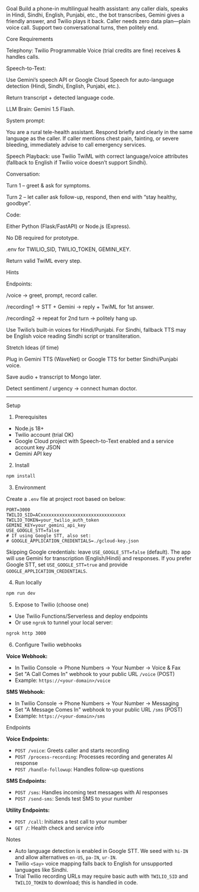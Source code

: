 Goal
Build a phone-in multilingual health assistant: any caller dials, speaks in Hindi, Sindhi, English, Punjabi, etc., the bot transcribes, Gemini gives a friendly answer, and Twilio plays it back. Caller needs zero data plan—plain voice call. Support two conversational turns, then politely end.

Core Requirements

Telephony: Twilio Programmable Voice (trial credits are fine) receives & handles calls.

Speech-to-Text:

Use Gemini’s speech API or Google Cloud Speech for auto-language detection (Hindi, Sindhi, English, Punjabi, etc.).

Return transcript + detected language code.

LLM Brain: Gemini 1.5 Flash.

System prompt:

You are a rural tele-health assistant. 
Respond briefly and clearly in the same language as the caller. 
If caller mentions chest pain, fainting, or severe bleeding, immediately advise to call emergency services.


Speech Playback: use Twilio TwiML <Say> with correct language/voice attributes (fallback to English if Twilio voice doesn’t support Sindhi).

Conversation:

Turn 1 – greet & ask for symptoms.

Turn 2 – let caller ask follow-up, respond, then end with “stay healthy, goodbye”.

Code:

Either Python (Flask/FastAPI) or Node.js (Express).

No DB required for prototype.

.env for TWILIO_SID, TWILIO_TOKEN, GEMINI_KEY.

Return valid TwiML every step.

Hints

Endpoints:

/voice → greet, prompt, record caller.

/recording1 → STT + Gemini → reply + TwiML for 1st answer.

/recording2 → repeat for 2nd turn → politely hang up.

Use Twilio’s built-in <Say> voices for Hindi/Punjabi. For Sindhi, fallback TTS may be English voice reading Sindhi script or transliteration.

Stretch Ideas (if time)

Plug in Gemini TTS (WaveNet) or Google TTS for better Sindhi/Punjabi voice.

Save audio + transcript to Mongo later.

Detect sentiment / urgency → connect human doctor.

---

Setup

1. Prerequisites

- Node.js 18+
- Twilio account (trial OK)
- Google Cloud project with Speech-to-Text enabled and a service account key JSON
- Gemini API key

2. Install

```bash
npm install
```

3. Environment

Create a `.env` file at project root based on below:

```env
PORT=3000
TWILIO_SID=ACxxxxxxxxxxxxxxxxxxxxxxxxxxxxxxxx
TWILIO_TOKEN=your_twilio_auth_token
GEMINI_KEY=your_gemini_api_key
USE_GOOGLE_STT=false
# If using Google STT, also set:
# GOOGLE_APPLICATION_CREDENTIALS=./gcloud-key.json
```

Skipping Google credentials: leave `USE_GOOGLE_STT=false` (default). The app will use Gemini for transcription (English/Hindi) and responses. If you prefer Google STT, set `USE_GOOGLE_STT=true` and provide `GOOGLE_APPLICATION_CREDENTIALS`.

4. Run locally

```bash
npm run dev
```

5. Expose to Twilio (choose one)

- Use Twilio Functions/Serverless and deploy endpoints
- Or use `ngrok` to tunnel your local server:

```bash
ngrok http 3000
```

6. Configure Twilio webhooks

**Voice Webhook:**
- In Twilio Console → Phone Numbers → Your Number → Voice & Fax
- Set "A Call Comes In" webhook to your public URL `/voice` (POST)
- Example: `https://<your-domain>/voice`

**SMS Webhook:**
- In Twilio Console → Phone Numbers → Your Number → Messaging
- Set "A Message Comes In" webhook to your public URL `/sms` (POST)
- Example: `https://<your-domain>/sms`

Endpoints

**Voice Endpoints:**
- `POST /voice`: Greets caller and starts recording
- `POST /process-recording`: Processes recording and generates AI response
- `POST /handle-followup`: Handles follow-up questions

**SMS Endpoints:**
- `POST /sms`: Handles incoming text messages with AI responses
- `POST /send-sms`: Sends test SMS to your number

**Utility Endpoints:**
- `POST /call`: Initiates a test call to your number
- `GET /`: Health check and service info

Notes

- Auto language detection is enabled in Google STT. We seed with `hi-IN` and allow alternatives `en-US`, `pa-IN`, `ur-IN`.
- Twilio `<Say>` voice mapping falls back to English for unsupported languages like Sindhi.
- Trial Twilio recording URLs may require basic auth with `TWILIO_SID` and `TWILIO_TOKEN` to download; this is handled in code.